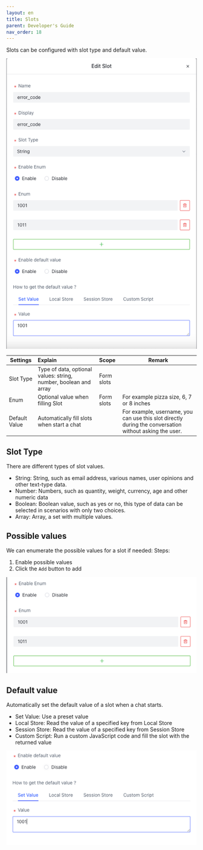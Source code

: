 ```yaml
---
layout: en
title: Slots 
parent: Developer's Guide
nav_order: 18
---
```

Slots can be configured with slot type and default value.

![slot-config-01.png](/assets/images/tutorial/slot_config/slot-config-01.png)

| Settings | Explain | Scope | Remark |
|------|:-----|:---------|------|
|  Slot Type   | Type of data, optional values: string, number, boolean and array     |    Form slots      |      |
|  Enum    | Optional value when filling Slot  |    Form slots        |   For example pizza size, 6, 7 or 8 inches   |
|  Default Value    | Automatically fill slots when start a chat   |          | For example, username, you can use this slot directly during the conversation without asking the user.      |

## Slot Type
There are different types of slot values. 
- String: String, such as email address, various names, user opinions and other text-type data.
- Number: Numbers, such as quantity, weight, currency, age and other numeric data
- Boolean: Boolean value, such as yes or no, this type of data can be selected in scenarios with only two choices.
- Array: Array, a set with multiple values.

## Possible values
We can enumerate the possible values for a slot if needed: 
Steps:
1. Enable possible values
2. Click the `Add` button to add

![slot-config-02.png](/assets/images/tutorial/slot_config/slot-config-02.png)

## Default value
Automatically set the default value of a slot when a chat starts.

- Set Value: Use a preset value
- Local Store: Read the value of a specified key from Local Store
- Session Store: Read the value of a specified key from Session Store
- Custom Script: Run a custom JavaScript code and fill the slot with the returned value

![slot-config-03.png](/assets/images/tutorial/slot_config/slot-config-03.png)
